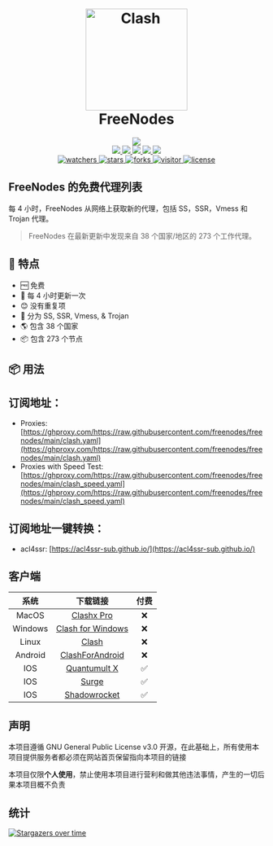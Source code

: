 <h1 align="center">
  <img src="https://github.com/Dreamacro/clash/raw/master/docs/logo.png" alt="Clash" width="200">
  <br>FreeNodes<br>
</h1>

<p align="center">
  <img src="https://img.shields.io/github/actions/workflow/status/mertguvencli/http-proxy-list/main.yml?label=Updated%20Every%204%20Hours">
  <br>
  <a href="https://img.shields.io/github/stars/freenodes/freenodes">
    <img src="https://img.shields.io/badge/all-273-blue">
  </a>
  <a href="https://img.shields.io/github/stars/freenodes/freenodes">
    <img src="https://img.shields.io/badge/vmess-117-blue">
  </a>
  <a href="https://img.shields.io/github/stars/freenodes/freenodes">
    <img src="https://img.shields.io/badge/ss-148-blue">
  </a>
  <a href="https://img.shields.io/github/stars/freenodes/freenodes">
    <img src="https://img.shields.io/badge/ssr-5-blue">
  </a>
    <a href="https://img.shields.io/github/stars/freenodes/freenodes">
    <img src="https://img.shields.io/badge/trojan-3-blue">
  </a>
  <br>
  <a href="https://img.shields.io/github/watchers/freenodes/freenodes">
    <img src="https://img.shields.io/github/watchers/freenodes/freenodes" alt="watchers">
  </a>
  <a href="https://img.shields.io/github/stars/freenodes/freenodes">
    <img src="https://img.shields.io/github/stars/freenodes/freenodes" alt="stars">
  </a>
  <a href="https://img.shields.io/github/forks/freenodes/freenodes">
    <img src="https://img.shields.io/github/forks/freenodes/freenodes" alt="forks">
  </a>
  <a href="https://visitor-badge.laobi.icu/badge?page_id=freenodes.freenodes">
    <img src="https://visitor-badge.laobi.icu/badge?page_id=freenodes.freenodes" alt="visitor">
  </a>
  <a href="https://img.shields.io/badge/license-GNU%20General%20Public%20License%20v3.0-green.svg">
    <img src="https://img.shields.io/badge/license-GNU%20General%20Public%20License%20v3.0-green.svg" alt="license">
  </a>
</p>

## FreeNodes 的免费代理列表

每 4 小时，FreeNodes 从网络上获取新的代理，包括 SS，SSR，Vmess 和 Trojan 代理。

> FreeNodes 在最新更新中发现来自 38 个国家/地区的 273 个工作代理。

## 🦄 特点

- 🆓 免费
- 📝 每 4 小时更新一次
- 😊 没有重复项
- 📓 分为 SS, SSR, Vmess, & Trojan
- 🌎 包含 38 个国家
- 📦 包含 273 个节点

## 📦 用法

## 订阅地址：

- Proxies: [https://ghproxy.com/https://raw.githubusercontent.com/freenodes/freenodes/main/clash.yaml](https://ghproxy.com/https://raw.githubusercontent.com/freenodes/freenodes/main/clash.yaml)
- Proxies with Speed Test: [https://ghproxy.com/https://raw.githubusercontent.com/freenodes/freenodes/main/clash_speed.yaml](https://ghproxy.com/https://raw.githubusercontent.com/freenodes/freenodes/main/clash_speed.yaml)

## 订阅地址一键转换：

- acl4ssr: [https://acl4ssr-sub.github.io/](https://acl4ssr-sub.github.io/)

## 客户端

|  系统   |                                              下载链接                                              | 付费 |
| :-----: | :------------------------------------------------------------------------------------------------: | :--: |
|  MacOS  | [Clashx Pro](https://install.appcenter.ms/users/clashx/apps/clashx-pro/distribution_groups/public) |  ❌  |
| Windows |           [Clash for Windows](https://github.com/Fndroid/clash_for_windows_pkg/releases)           |  ❌  |
|  Linux  |                  [Clash](https://github.com/Dreamacro/clash/releases/tag/premium)                  |  ❌  |
| Android |               [ClashForAndroid](https://github.com/Kr328/ClashForAndroid/releases/)                |  ❌  |
|   IOS   |              [Quantumult X](https://apps.apple.com/us/app/quantumult-x/id1443988620)               |  ✅  |
|   IOS   |                            [Surge](https://nssurge.com/)                                           |  ✅  |
|   IOS   |               [Shadowrocket](https://apps.apple.com/us/app/shadowrocket/id932747118)               |  ✅  |

## 声明

本项目遵循 GNU General Public License v3.0 开源，在此基础上，所有使用本项目提供服务者都必须在网站首页保留指向本项目的链接

本项目仅限**个人使用**，禁止使用本项目进行营利和做其他违法事情，产生的一切后果本项目概不负责

## 统计

[![Stargazers over time](https://starchart.cc/freenodes/freenodes.svg)](https://starchart.cc/freenodes/freenodes)

